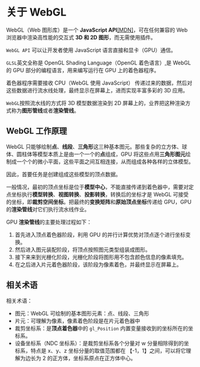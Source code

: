 # 关于 WebGL

WebGL（Web 图形库）是一个 **JavaScript API**[[MDN]](https://developer.mozilla.org/zh-CN/docs/Web/API/WebGL_API)，可在任何兼容的 Web 浏览器中渲染高性能的交互式 **3D 和 2D 图形**，而无需使用插件。

`WebGL API` 可以让开发者使用 JavaScript 语言直接和显卡（GPU）通信。

`GLSL`英文全称是 OpenGL Shading Language（OpenGL 着色语言）,是 WebGL 的 GPU 部分的编程语言，用来编写运行在 GPU 上的着色器程序。

着色器程序需要接收 CPU（WebGL 使用 JavaScript） 传递过来的数据，然后对这些数据进行流水线处理，最终显示在屏幕上，进而实现丰富多彩的 3D 应用。

`WebGL`按照流水线的方式将 3D 模型数据渲染到 2D 屏幕上的，业界把这种渲染方式称为**图形管线**或者**渲染管线**。

## WebGL 工作原理

WebGL 只能够绘制**点**、**线段**、**三角形**这三种基本图元。那些复杂的立方体、球体、圆柱体等模型本质上是由一个一个的**点**组成，GPU 将这些点用**三角形图元**绘制成一个个的微小平面，这些平面之间互相连接，从而组成各种各样的立体模型。

因此，首要任务是创建组成这些模型的顶点数据。

一般情况，最初的顶点坐标是位于**模型中心**，不能直接传递到着色器中，需要对定点坐标执行**模型转换**、**视图转换**、**投影转换**，转换后的坐标才是 WebGL 可接受的坐标，即**裁剪空间坐标**。把最终的**变换矩阵**和**原始顶点坐标**传递给 GPU，GPU 的**渲染管线**对它们执行流水线作业。

GPU **渲染管线**的主要处理过程如下：

1. 首先进入顶点着色器阶段，利用 GPU 的并行计算优势对顶点逐个进行坐标变换。
2. 然后进入图元装配阶段，将顶点按照图元类型组装成图形。
3. 接下来来到光栅化阶段，光栅化阶段将图形用不包含颜色信息的像素填充。
4. 在之后进入片元着色器阶段，该阶段为像素着色，并最终显示在屏幕上。

<image-box src="http://assets.yomuki.com/md/GPU%E6%B8%B2%E6%9F%93%E7%AE%A1%E7%BA%BF.png" />

## 相关术语

相关术语：

- 图元：WebGL 可绘制的基本图形元素：点、线段、三角形
- 片元：可理解为像素，像素着色阶段是在片元着色器中
- 裁剪坐标系：是**顶点着色器**中的 `gl_Position` 内置变量接收到的坐标所在的坐标系。
- 设备坐标系（NDC 坐标系）：是裁剪坐标系各个分量对 w 分量相除得到的坐标系，特点是 x、y、z 坐标分量的取值范围都在 【-1，1】之间，可以将它理解为边长为 2 的正方体，坐标系原点在正方体中心。
